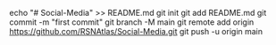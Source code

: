 echo "# Social-Media" >> README.md
git init
git add README.md
git commit -m "first commit"
git branch -M main
git remote add origin https://github.com/RSNAtlas/Social-Media.git
git push -u origin main

